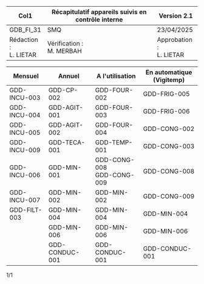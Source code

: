 |Col1|Récapitulatif appareils suivis en contrôle interne|Version 2.1|
|---|---|---|
|GDB_FI_31|SMQ|23/04/2025|
|Rédaction :<br>L. LIETAR|Vérification :<br>M. MERBAH|Approbation :<br>L. LIETAR|


|Mensuel|Annuel|A l'utilisation|En automatique (Vigitemp)|
|---|---|---|---|
|GDD-INCU-003|GDD-CP-002|GDD-FOUR-002|GDD-FRIG-005|
|GDD-INCU-004|GDD-AGIT-001|GDD-FOUR-003|GDD-FRIG-006|
|GDD-INCU-005|GDD-AGIT-002|GDD-FOUR-004|GDD-CONG-002|
|GDD-INCU-009|GDD-TECA-001|GDD-TEMP-001|GDD-CONG-003|
|GDD-INCU-006|GDD-MIN-001|GDD-CONG-008<br>GDD-CONG-009|GDD-CONG-008|
|GDD-INCU-007|GDD-MIN-002|GDD-MIN-002|GDD-CONG-009|
|GDD-FILT-003|GDD-MIN-004|GDD-MIN-004|GDD-MIN-004|
||GDD-MIN-006|GDD-MIN-006|GDD-MIN-006|
||GDD-CONDUC-001|GDD-CONDUC-001|GDD-CONDUC-001|


1/1

